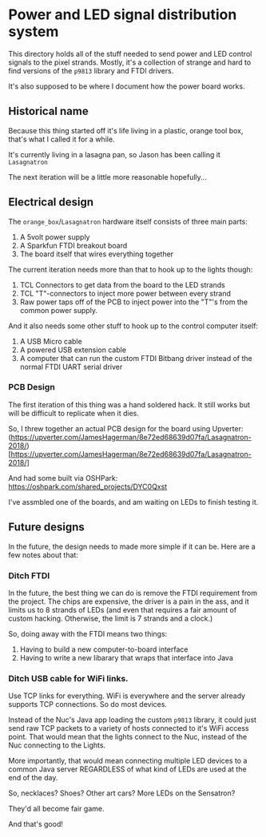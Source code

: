 # Power and LED signal distribution system

This directory holds all of the stuff needed to send power and LED control signals to the pixel strands. Mostly, it's a collection of strange and hard to find versions of the `p9813` library and FTDI drivers.

It's also supposed to be where I document how the power board works.

## Historical name

Because this thing started off it's life living in a plastic, orange tool box, that's what I called it for a while.

It's currently living in a lasagna pan, so Jason has been calling it `Lasagnatron`

The next iteration will be a little more reasonable hopefully...

## Electrical design

The `orange_box`/`Lasagnatron` hardware itself consists of three main parts:

1. A 5volt power supply
2. A Sparkfun FTDI breakout board
3. The board itself that wires everything together

The current iteration needs more than that to hook up to the lights though:

1. TCL Connectors to get data from the board to the LED strands
2. TCL "T"-connectors to inject more power between every strand
3. Raw power taps off of the PCB to inject power into the "T"'s from the common power supply.

And it also needs some other stuff to hook up to the control computer itself:

1. A USB Micro cable
2. A powered USB extension cable
3. A computer that can run the custom FTDI Bitbang driver instead of the normal FTDI UART serial driver

### PCB Design

The first iteration of this thing was a hand soldered hack. It still works but will be difficult to replicate when it dies.

So, I threw together an actual PCB design for the board using Upverter:
(https://upverter.com/JamesHagerman/8e72ed68639d07fa/Lasagnatron-2018/)[https://upverter.com/JamesHagerman/8e72ed68639d07fa/Lasagnatron-2018/]

And had some built via OSHPark:
https://oshpark.com/shared_projects/DYC0Qxst

I've assmbled one of the boards, and am waiting on LEDs to finish testing it.


## Future designs

In the future, the design needs to made more simple if it can be. Here are a few notes about that:

### Ditch FTDI

In the future, the best thing we can do is remove the FTDI requirement from the project. The chips are expensive, the driver is a pain in the ass, and it limits us to 8 strands of LEDs (and even that requires a fair amount of custom hacking. Otherwise, the limit is 7 strands and a clock.)

So, doing away with the FTDI means two things:
1. Having to build a new computer-to-board interface
2. Having to write a new libarary that wraps that interface into Java

### Ditch USB cable for WiFi links.

Use TCP links for everything. WiFi is everywhere and the server already supports TCP connections. So do most devices.

Instead of the Nuc's Java app loading the custom `p9813` library, it could just send raw TCP packets to a variety of hosts connected to it's WiFi access point. That would mean that the lights connect to the Nuc, instead of the Nuc connecting to the Lights.

More importantly, that would mean connecting multiple LED devices to a common Java server REGARDLESS of what kind of LEDs are used at the end of the day. 

So, necklaces? Shoes? Other art cars? More LEDs on the Sensatron?

They'd all become fair game.

And that's good!


